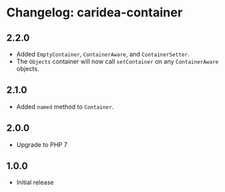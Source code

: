 # Changelog: caridea-container

## 2.2.0
* Added `EmptyContainer`, `ContainerAware`, and `ContainerSetter`.
* The `Objects` container will now call `setContainer` on any `ContainerAware` objects.

## 2.1.0
* Added `named` method to `Container`.

## 2.0.0
* Upgrade to PHP 7

## 1.0.0
* Initial release